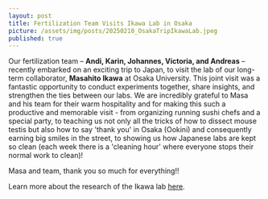 ```yaml
---
layout: post
title: Fertilization Team Visits Ikawa Lab in Osaka
picture: /assets/img/posts/20250210_OsakaTripIkawaLab.jpeg 
published: true
---
```

Our fertilization team – **Andi, Karin, Johannes, Victoria, and Andreas** – recently embarked on an exciting trip to Japan, to visit the lab of our long-term collaborator, **Masahito Ikawa** at Osaka University.
This joint visit was a fantastic opportunity to conduct experiments together, share insights, and strengthen the ties between our labs. We are incredibly grateful to Masa and his team for their warm hospitality and for making this such a productive and memorable visit - from organizing running sushi chefs and a special party, to teaching us not only all the tricks of how to dissect mouse testis but also how to say 'thank you' in Osaka (Ookini) and consequently earning big smiles in the street, to showing us how Japanese labs are kept so clean (each week there is a 'cleaning hour' where everyone stops their normal work to clean)!

Masa and team, thank you so much for everything!!

Learn more about the research of the Ikawa lab [here](https://www.biken.osaka-u.ac.jp/en/laboratories/detail/17).
